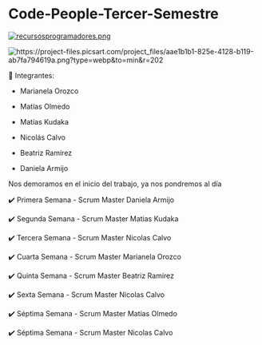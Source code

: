 # Code-People-Tercer-Semestre

[![recursosprogramadores.png](https://i.postimg.cc/Wzp7m3Cb/recursosprogramadores.png)](https://postimg.cc/tZfPpX9L)



![https://project-files.picsart.com/project_files/aae1b1b1-825e-4128-b119-ab7fa794619a.png?type=webp&to=min&r=202
](https://project-files.picsart.com/project_files/aae1b1b1-825e-4128-b119-ab7fa794619a.png?type=webp&to=min&r=202)


:pushpin: Integrantes:

- Marianela Orozco

- Matías Olmedo

- Matías Kudaka

- Nicolás Calvo

- Beatriz Ramírez

- Daniela Armijo

Nos demoramos en el inicio del trabajo, ya nos pondremos al día

:heavy_check_mark: Primera Semana - Scrum Master Daniela Armijo

:heavy_check_mark: Segunda Semana - Scrum Master Matias Kudaka

:heavy_check_mark: Tercera Semana - Scrum Master Nicolas Calvo

:heavy_check_mark: Cuarta Semana - Scrum Master Marianela Orozco

:heavy_check_mark: Quinta Semana - Scrum Master Beatriz Ramírez

:heavy_check_mark: Sexta Semana - Scrum Master Nicolas Calvo

:heavy_check_mark: Séptima Semana - Scrum Master Matías Olmedo

:heavy_check_mark: Séptima Semana - Scrum Master Nicolas Calvo





 

